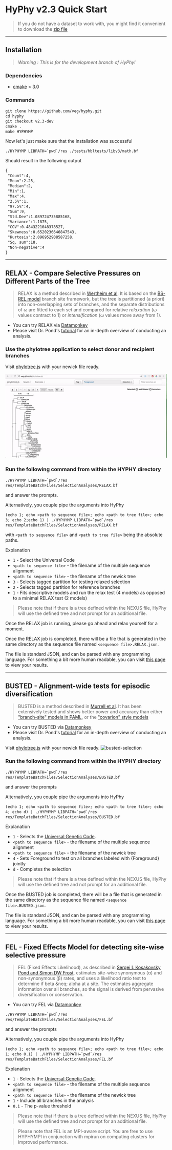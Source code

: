HyPhy v2.3 Quick Start
====================

> If you do not have a dataset to work with, you might find it convenient to
> download the [zip file](https://github.com/veg/hyphy-tutorials/blob/master/docs/selection/data/files.zip?raw=true)

------------------------------------------------------------------
Installation
------------------------------------------------------------------

> *Warning : This is for the development branch of HyPhy!* 

### Dependencies
  - [cmake](https://cmake.org/download/) > 3.0

### Commands

```
git clone https://github.com/veg/hyphy.git
cd hyphy
git checkout v2.3-dev
cmake .
make HYPHYMP
```

Now let's just make sure that the installation was successful

```
./HYPHYMP LIBPATH=`pwd`/res ./tests/hbltests/libv3/math.bf
```

Should result in the following output
```
{
 "Count":4,
 "Mean":2.25,
 "Median":2,
 "Min":1,
 "Max":4,
 "2.5%":1,
 "97.5%":4,
 "Sum":9,
 "Std.Dev":1.089724735885168,
 "Variance":1.1875,
 "COV":0.4843221048378527,
 "Skewness":0.6520236646847543,
 "Kurtosis":2.096952908587258,
 "Sq. sum":18,
 "Non-negative":4
}
```


------------------------------------------------------------------
RELAX - Compare Selective Pressures on Different Parts of the Tree
------------------------------------------------------------------

> RELAX is a method described in [Wertheim et al](http://www.ncbi.nlm.nih.gov/pubmed/25540451). It is based on the [BS-REL model](http://www.ncbi.nlm.nih.gov/pubmed/21670087) branch site framework, but the tree is partitioned (a priori) into non-overlapping sets of branches, and the separate distributions of &omega; are fitted to each set and compared for relative _relaxation_ (&omega; values contract to 1) or _intensification_ (&omega; values move away from 1).

* You can try RELAX via [Datamonkey](http://test.datamonkey.org/relax)
* Please visit Dr. Pond's [tutorial](selection/README/#use-relax-to-compare-selective-pressures-on-different-parts-of-the-tree) for an in-depth overview of conducting an analysis.

### Use the phylotree application to select donor and recipient branches
Visit [phylotree.js](http://veg.github.io/phylotree.js/) with your newick file ready. 

![relax-selection](./rsrc/relax.gif)


### Run the following command from within the HYPHY directory

```
./HYPHYMP LIBPATH=`pwd`/res res/TemplateBatchFiles/SelectionAnalyses/RELAX.bf
```

and answer the prompts.

Alternatively, you couple pipe the arguments into HyPhy

```
(echo 1; echo <path to sequence file>; echo <path to tree file>; echo 3; echo 2;echo 1) | ./HYPHYMP LIBPATH=`pwd`/res res/TemplateBatchFiles/SelectionAnalyses/RELAX.bf
```

with `<path to sequence file>` and `<path to tree file>` being the absolute paths.

Explanation

* `1` - Select the Universal Code
* `<path to sequence file>` - the filename of the multiple sequence alignment
* `<path to sequence file>` - the filename of the newick tree
* `3` - Selects tagged partition for testing relaxed selection
* `2` - Selects tagged partition for reference branches
* `1` - Fits descriptive models and run the relax test (4 models) as opposed to a minimal RELAX test (2 models)

> Please note that if there is a tree defined within the NEXUS file, HyPhy will use the defined tree and not prompt for an additional file.

Once the RELAX job is running, please go ahead and relax yourself for a moment.

Once the RELAX job is completed, there will be a file that is generated in the
same directory as the sequence file named `<sequence file>.RELAX.json`.

The file is standard JSON, and can be parsed with any programming language. For
something a bit more human readable, you can visit [this
page](http://veg.github.io/hyphy-vision/pages/relax/) to view your results.


------------------------------------------------------------------
BUSTED - Alignment-wide tests for episodic diversification
------------------------------------------------------------------

>BUSTED is a method described in [Murrell et al](http://www.ncbi.nlm.nih.gov/pubmed/25701167). It has been extensively tested and shows better power and accuracy than either ["branch-site" models in PAML](http://mbe.oxfordjournals.org/content/24/5/1219.short), or the ["covarion" style models](http://mbe.oxfordjournals.org/content/early/2013/10/16/molbev.mst198)

* You can try BUSTED via [Datamonkey](http://test.datamonkey.org/busted)
* Please visit Dr. Pond's [tutorial](selection/README/#run-alignment-wide-tests-for-episodic-diversification-busted) for an in-depth overview of conducting an analysis.


Visit [phylotree.js](http://veg.github.io/phylotree.js/) with your newick file ready. 
![busted-selection](./rsrc/busted.gif)

### Run the following command from within the HYPHY directory

```
./HYPHYMP LIBPATH=`pwd`/res res/TemplateBatchFiles/SelectionAnalyses/BUSTED.bf
```

and answer the prompts


Alternatively, you couple pipe the arguments into HyPhy

```
(echo 1; echo <path to sequence file>; echo <path to tree file>; echo 4; echo d) | ./HYPHYMP LIBPATH=`pwd`/res res/TemplateBatchFiles/SelectionAnalyses/BUSTED.bf
```

Explanation

* `1` - Selects the [Universal Genetic Code](http://www.datamonkey.org/help/geneticcodes.html).
* `<path to sequence file>` - the filename of the multiple sequence alignment
* `<path to sequence file>` - the filename of the newick tree
* `4` - Sets Foreground to test on all branches labeled with {Foreground} jointly
* `d` - Completes the selection

> Please note that if there is a tree defined within the NEXUS file, HyPhy will use the defined tree and not prompt for an additional file.

Once the BUSTED job is completed, there will be a file that is generated in the
same directory as the sequence file named `<sequence file>.BUSTED.json`.

The file is standard JSON, and can be parsed with any programming language. For
something a bit more human readable, you can visit [this
page](http://veg.github.io/hyphy-vision/pages/busted/) to view your results.

------------------------------------------------------------------
FEL - Fixed Effects Model for detecting site-wise selective pressure
------------------------------------------------------------------

> FEL (Fixed Effects Likelihood), as described in [Sergei L Kosakovsky Pond and
Simon DW Frost](https://www.ncbi.nlm.nih.gov/pubmed/15703242), estimates
site-wise synonymous (&alpha;) and non-synonymous (&beta;) rates, and uses a
likelihood ratio test to determine if beta &neq; alpha at a site. The estimates
aggregate information over all branches, so the signal is derived from
pervasive diversification or conservation.

* You can try FEL via [Datamonkey](http://datamonkey.org/)

```
./HYPHYMP LIBPATH=`pwd`/res res/TemplateBatchFiles/SelectionAnalyses/FEL.bf
```

and answer the prompts


Alternatively, you couple pipe the arguments into HyPhy

```
(echo 1; echo <path to sequence file>; echo <path to tree file>; echo 1; echo 0.1) | ./HYPHYMP LIBPATH=`pwd`/res res/TemplateBatchFiles/SelectionAnalyses/FEL.bf
```

Explanation

* `1` - Selects the [Universal Genetic Code](http://www.datamonkey.org/help/geneticcodes.html).
* `<path to sequence file>` - the filename of the multiple sequence alignment
* `<path to sequence file>` - the filename of the newick tree
* `1` - Include all branches in the analysis
* `0.1` - The p-value threshold

> Please note that if there is a tree defined within the NEXUS file, HyPhy will use the defined tree and not prompt for an additional file.

> Please note that FEL is an MPI-aware script. You are free to use HYPHYMPI in conjunction with mpirun on computing clusters for improved performance.


